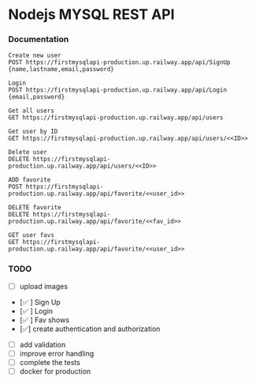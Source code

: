 # Nodejs MYSQL REST API


### Documentation
```
Create new user
POST https://firstmysqlapi-production.up.railway.app/api/SignUp {name,lastname,email,password}

Login
POST https://firstmysqlapi-production.up.railway.app/api/Login {email,password}

Get all users
GET https://firstmysqlapi-production.up.railway.app/api/users

Get user by ID
GET https://firstmysqlapi-production.up.railway.app/api/users/<<ID>>

Delete user
DELETE https://firstmysqlapi-production.up.railway.app/api/users/<<ID>>

ADD favorite
POST https://firstmysqlapi-production.up.railway.app/api/favorite/<<user_id>>

DELETE favorite
DELETE https://firstmysqlapi-production.up.railway.app/api/favorite/<<fav_id>>

GET user favs
GET https://firstmysqlapi-production.up.railway.app/api/favorite/<<user_id>>
```

### TODO

- [ ] upload images
- [✅ ] Sign Up
- [✅ ] Login
- [✅ ] Fav shows
- [✅] create authentication and authorization
- [ ] add validation
- [ ] improve error handling
- [ ] complete the tests
- [ ] docker for production